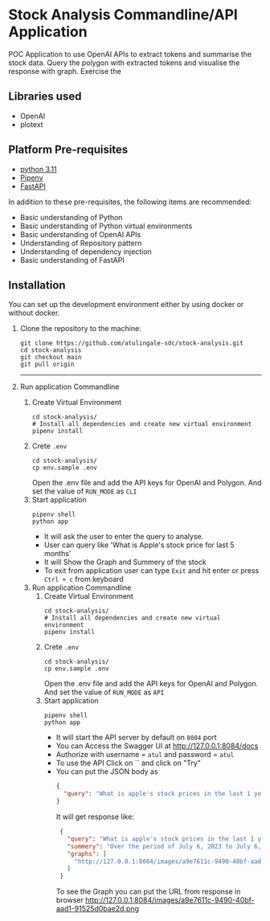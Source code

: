 # Stock Analysis Commandline/API Application
POC Application to use OpenAI APIs to extract tokens and summarise the stock data.
Query the polygon with extracted tokens and visualise the response with graph. Exercise the 

## Libraries used
- OpenAI
- plotext

## Platform Pre-requisites

- [python 3.11](https://www.python.org/downloads/)
- [Pipenv](https://pipenv.pypa.io/en/latest/installation.html)
- [FastAPI](https://fastapi.tiangolo.com/)

In addition to these pre-requisites, the following items are recommended:

- Basic understanding of Python
- Basic understanding of Python virtual environments
- Basic understanding of OpenAI APIs
- Understanding of Repository pattern
- Understanding of dependency injection 
- Basic understanding of FastAPI

## Installation
   You can set up the development environment either by using docker or without docker.
1) Clone the repository to the machine:
   ```shell
   git clone https://github.com/atulingale-sdc/stock-analysis.git
   cd stock-analysis
   git checkout main
   git pull origin
   ```
   ---

2) Run application Commandline
   1. Create Virtual Environment
      ```shell
      cd stock-analysis/
      # Install all dependencies and create new virtual environment
      pipenv install
      ```
   2. Crete `.env`
      ```shell
      cd stock-analysis/
      cp env.sample .env
      ```
      Open the .env file and add the API keys for OpenAI and Polygon. And set the value of `RUN_MODE` as `CLI`
   3. Start application
      ```shell
      pipenv shell
      python app
      ```
      - It will ask the user to enter the query to analyse.
      - User can query like 'What is Apple's stock price for last 5 months'
      - It will Show the Graph and Summery of the stock
      - To exit from application user can type `Exit` and hit enter or press `Ctrl + c` from keyboard

   3) Run application Commandline
      1. Create Virtual Environment
         ```shell
         cd stock-analysis/
         # Install all dependencies and create new virtual environment
         pipenv install
         ```
      2. Crete `.env`
         ```shell
         cd stock-analysis/
         cp env.sample .env
         ```
         Open the .env file and add the API keys for OpenAI and Polygon. And set the value of `RUN_MODE` as `API`
      3. Start application
         ```shell
         pipenv shell
         python app
         ```
         - It will start the API server by default on `8084` port
         - You can Access the Swagger UI at http://127.0.0.1:8084/docs
         - Authorize with username = `atul` and password = `atul`
         - To use the API Click on `` and click on "Try"
         - You can put the JSON body as
           ```json
           {
             "query": "What is apple's stock prices in the last 1 year?"
           }
           ```
           It will get response like:
           ```json
            {
              "query": "What is apple's stock prices in the last 1 year?",
              "summery": "Over the period of July 6, 2023 to July 6, 2024, Apple's stock (AAPL) had a fluctuating opening price, opening at 193.78 and reaching a high of 226.45. The stock also experienced a low of 165.67 and closed at 226.34. The volume of trading was consistently high, with a peak of 1.659 billion shares traded on July 6, 2024. Overall, the stock showed a positive trend, increasing from 196.45 to 226.34 over the course of the year.",
              "graphs": [
                "http://127.0.0.1:8084/images/a9e7611c-9490-40bf-aad1-91525d0bae2d.png"
              ]
            }
           ```
           To see the Graph you can put the URL from response in browser http://127.0.0.1:8084/images/a9e7611c-9490-40bf-aad1-91525d0bae2d.png
         